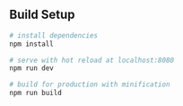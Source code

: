 ## Build Setup

``` bash
# install dependencies
npm install

# serve with hot reload at localhost:8080
npm run dev

# build for production with minification
npm run build
```